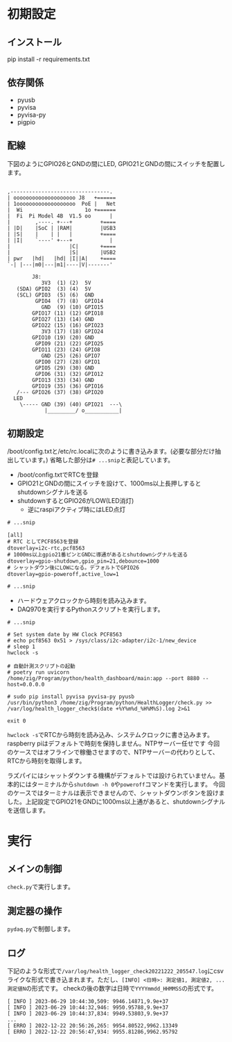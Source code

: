 # 初期設定


## インストール
pip install -r requirements.txt

## 依存関係
* pyusb
* pyvisa
* pyvisa-py
* pigpio

## 配線
下図のようにGPIO26とGNDの間にLED, GPIO21とGNDの間にスイッチを配置します。

```

,--------------------------------.
| oooooooooooooooooooo J8   +======
| 1ooooooooooooooooooo  PoE |   Net
|  Wi                    1o +======
|  Fi  Pi Model 4B  V1.5 oo      |
|        ,----. +---+         +====
| |D|    |SoC | |RAM|         |USB3
| |S|    |    | |   |         +====
| |I|    `----' +---+            |
|                   |C|       +====
|                   |S|       |USB2
| pwr   |hd|   |hd| |I||A|    +====
`-| |---|m0|---|m1|----|V|-------'

        J8:
           3V3  (1) (2)  5V
   (SDA) GPIO2  (3) (4)  5V
   (SCL) GPIO3  (5) (6)  GND
         GPIO4  (7) (8)  GPIO14
           GND  (9) (10) GPIO15
        GPIO17 (11) (12) GPIO18
        GPIO27 (13) (14) GND
        GPIO22 (15) (16) GPIO23
           3V3 (17) (18) GPIO24
        GPIO10 (19) (20) GND
         GPIO9 (21) (22) GPIO25
        GPIO11 (23) (24) GPIO8
           GND (25) (26) GPIO7
         GPIO0 (27) (28) GPIO1
         GPIO5 (29) (30) GND
         GPIO6 (31) (32) GPIO12
        GPIO13 (33) (34) GND
        GPIO19 (35) (36) GPIO16
   /--- GPIO26 (37) (38) GPIO20
  LED
    \----- GND (39) (40) GPIO21  ---\
            |_________/ o___________|
```


## 初期設定
/boot/config.txtと/etc/rc.localに次のように書き込みます。(必要な部分だけ抽出しています。)
省略した部分は`# ...snip`と表記しています。

* /boot/config.txtでRTCを登録
* GPIO21とGNDの間にスイッチを設けて、1000ms以上長押しするとshutdownシグナルを送る
* shutdownするとGPIO26がLOW(LED消灯)
  * 逆にraspiアクティブ時にはLED点灯


```/boot/config.txt
# ...snip

[all]
# RTC としてPCF8563を登録
dtoverlay=i2c-rtc,pcf8563
# 1000ms以上gpio21番ピンとGNDに導通があるとshutdownシグナルを送る
dtoverlay=gpio-shutdown,gpio_pin=21,debounce=1000
# シャットダウン後にLOWになる。デフォルトでGPIO26
dtoverlay=gpio-poweroff,active_low=1

# ...snip
```

* ハードウェアクロックから時刻を読み込みます。
* DAQ970を実行するPythonスクリプトを実行します。

```/etc/rc.local
# ...snip

# Set system date by HW Clock PCF8563
# echo pcf8563 0x51 > /sys/class/i2c-adapter/i2c-1/new_device
# sleep 1
hwclock -s

# 自動計測スクリプトの起動
# poetry run uvicorn /home/zig/Program/python/health_dashboard/main:app --port 8880 --host=0.0.0.0

# sudo pip install pyvisa pyvisa-py pyusb
/usr/bin/python3 /home/zig/Program/python/HealthLogger/check.py >> /var/log/health_logger_check$(date +%Y%m%d_%H%M%S).log 2>&1

exit 0
```


`hwclock -s`でRTCから時刻を読み込み、システムクロックに書き込みます。
raspberry piはデフォルトで時刻を保持しません。NTPサーバー任せです
今回のケースではオフラインで稼働させますので、NTPサーバーの代わりとして、RTCから時刻を取得します。


ラズパイにはシャットダウンする機構がデフォルトでは設けられていません。基本的にはターミナルから`shutdown -h 0`や`poweroff`コマンドを実行します。
今回のケースではターミナルは表示できませんので、シャットダウンボタンを設けました。上記設定でGPIO21をGNDに1000ms以上通があると、shutdownシグナルを送信します。


# 実行
## メインの制御
`check.py`で実行します。


## 測定器の操作

`pydaq.py`で制御します。


## ログ

下記のような形式で`/var/log/health_logger_check20221222_205547.log`にcsvライクな形式で書き込まれます。ただし、`[INFO] <日時>: 測定値1, 測定値2, ...測定値N`の形式です。 checkの後の数字は日時で`YYYYmmdd_HHMMSS`の形式です。


```
[ INFO ] 2023-06-29 10:44:30,509: 9946.14871,9.9e+37
[ INFO ] 2023-06-29 10:44:32,946: 9950.95788,9.9e+37
[ INFO ] 2023-06-29 10:44:37,834: 9949.53803,9.9e+37
...
[ ERRO ] 2022-12-22 20:56:26,265: 9954.80522,9962.13349
[ ERRO ] 2022-12-22 20:56:47,934: 9955.81286,9962.95792
```
